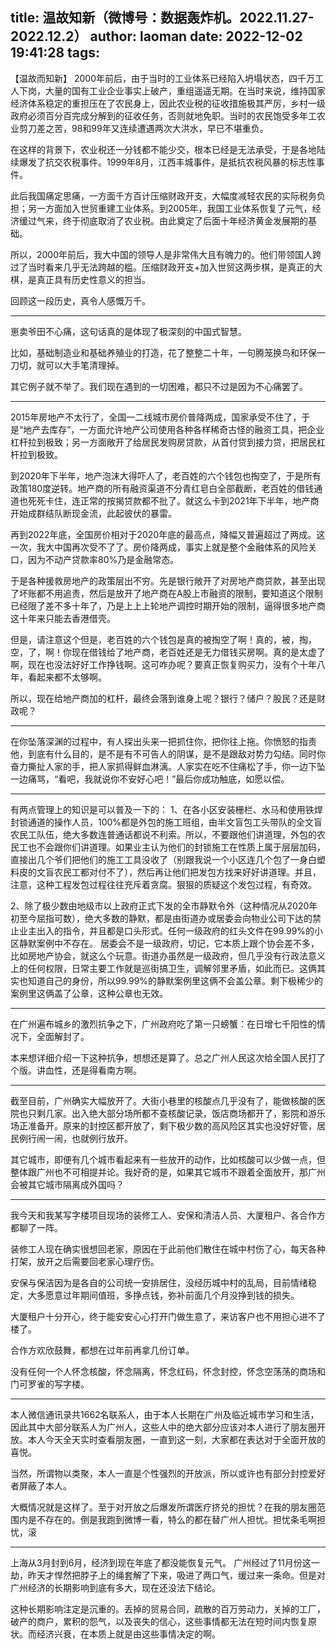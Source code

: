 title: 温故知新（微博号：数据轰炸机。2022.11.27-2022.12.2）
author: laoman
date: 2022-12-02 19:41:28
tags:
---
【温故而知新】
2000年前后，由于当时的工业体系已经陷入坍塌状态，四千万工人下岗，大量的国有工业企业事实上破产，重组遥遥无期。在当时来说，维持国家经济体系稳定的重担压在了农民身上，因此农业税的征收措施极其严厉，乡村一级政府必须百分百完成分解到的征收任务，否则就地免职。当时的农民饱受多年工农业剪刀差之苦，98和99年又连续遭遇两次大洪水，早已不堪重负。

在这样的背景下，农业税还一分钱都不能少交，根本已经是无法承受，于是各地陆续爆发了抗交农税事件。1999年8月，江西丰城事件，是抵抗农税风暴的标志性事件。

此后我国痛定思痛，一方面千方百计压缩财政开支，大幅度减轻农民的实际税务负担；另一方面加入世贸重建工业体系。到2005年，我国工业体系恢复了元气，经济缓过气来，终于彻底取消了农业税。由此奠定了后面十年经济黄金发展期的基础。

所以，2000年前后，我大中国的领导人是非常伟大且有魄力的。他们带领国人跨过了当时看来几乎无法跨越的槛。压缩财政开支+加入世贸这两步棋，是真正的大棋，是真正具有历史性意义的担当。

回顾这一段历史，真令人感慨万千。
- - -
崽卖爷田不心痛，这句话真的是体现了极深刻的中国式智慧。

比如，基础制造业和基础养殖业的打造，花了整整二十年，一句腾笼换鸟和环保一刀切，就可以大手笔清理掉。

其它例子就不举了。我们现在遇到的一切困难，都只不过是因为不心痛罢了。 
- - -
2015年房地产不太行了，全国一二线城市房价普降两成，国家承受不住了，于是“地产去库存”，一方面允许地产公司使用各种各样稀奇古怪的融资工具，把企业杠杆拉到极致；另一方面敞开了给居民发购房贷款，从首付贷到接力贷，把居民杠杆拉到极致。

到2020年下半年，地产泡沫大得吓人了，老百姓的六个钱包也掏空了，于是所有政策180度逆转。地产商的所有融资渠道不分青红皂白全部截断，老百姓的借钱通道也死死卡住，连正常的按揭贷款都不批了。就这么卡到2021年下半年，地产商开始成群结队断现金流，此起彼伏的暴雷。

再到2022年底，全国房价相对于2020年底的最高点，降幅又普遍超过了两成。这一次，我大中国再次受不了了。房价降两成，事实上就是整个金融体系的风险关口，因为不动产贷款率80%乃是金融常态。

于是各种援救房地产的政策层出不穷。先是银行敞开了对房地产商贷款，甚至出现了坏账都不用追责，然后是放开了地产商在A股上市融资的限制，要知道这个限制已经限了差不多十年了，乃是上上上轮地产调控时期开始的限制，逼得很多地产商这十年来只能去香港借壳。

但是，请注意这个但是，老百姓的六个钱包是真的被掏空了啊！真的，被，掏，空，了，啊！你现在借钱给了地产商，老百姓还是无力借钱买房啊。真的是太虚了啊，现在也没法好好工作挣钱啊。这可咋办呢？要真正恢复购买力，没有个十年八年，看起来都不太够啊。

所以，现在给地产商加的杠杆，最终会落到谁身上呢？银行？储户？股民？还是财政呢？
- - -
在你坠落深渊的过程中，有人探出头来一把抓住你，把你往上拖。你愤怒的指责他，到底有什么目的，是不是有不可告人的阴谋，是不是跟敌对势力勾结。同时你奋力撕扯人家的手，把人家抓得鲜血淋漓。人家实在吃不住痛松了手，你一边下坠一边痛骂，“看吧，我就说你不安好心吧！”最后你成功触底，如愿以偿。
- - -
有两点管理上的知识是可以普及一下的：
1、在各小区安装栅栏、水马和使用铁焊封锁通道的操作人员，100%都是外包的施工班组，由半文盲包工头带队的全文盲农民工队伍，绝大多数连普通话都说不利索。所以，不要跟他们讲道理，外包的农民工也不会跟你们讲道理。如果业主认为他们的封锁施工在性质上属于层层加码，直接出几个爷们把他们的施工工具没收了（别跟我说一个小区连几个包了一身白塑料皮的文盲农民工都对付不了），然后再让他们把发包方找来好好讲道理。并且，注意，这种工程发包过程往往充斥着贪腐。狠狠的质疑这个发包过程，有奇效。

2、除了极少数由地级市以上政府正式下发的全市静默令外（这种情况从2020年初至今屈指可数），绝大多数的静默，都是由街道办或居委会向物业公司下达的禁止业主出入的指令，并且都是口头形式。任何一级政府的红头文件在99.99%的小区静默案例中不存在。
居委会不是一级政府，切记，它本质上跟个协会差不多，比如房地产协会，就这么个玩意。街道办虽然是一级政府，但几乎没有行政法意义上的任何权限，日常主要工作就是巡街搞卫生，调解邻里矛盾，如此而已。这俩其实也知道自己的身份，所以99.99%的静默案例里这俩不会盖公章。剩下极稀少的案例里这俩盖了公章，这种公章也无效。
- - -
在广州遍布城乡的激烈抗争之下，广州政府吃了第一只螃蟹：在日增七千阳性的情况下，全面解封了。

本来想详细介绍一下这种抗争，想想还是算了。总之广州人民这次给全国人民打了个版。讲血性，还是得看南方啊。 
- - -
截至目前，广州确实大幅放开了。大街小巷里的核酸点几乎没有了，能做核酸的医院也只剩几家。出入绝大部分场所都不查核酸记录，饭店商场都开了，影院和游乐场正准备开。原来的封控区都开放了，剩下极少数的高风险区其实也没好好管，居民例行闹一闹，也就例行放开。

其它城市，即便有几个城市看起来有一些放开的动作，比如核酸可以少做一点，但整体跟广州也不可相提并论。我好奇的是，如果其它城市不跟着全面放开，那广州会被其它城市隔离成外国吗？
- - -
我今天和我某写字楼项目现场的装修工人、安保和清洁人员、大厦租户、各合作方都聊了一阵。

装修工人现在确实很想回老家，原因在于此前他们散住在城中村伤了心，每天各种打架，放开之后需要回老家心理疗伤。

安保与保洁因为是各自的公司统一安排居住，没经历城中村的乱局，目前情绪稳定，大多愿意过年期间值班，多挣点钱，弥补前面几个月没挣到钱的损失。

大厦租户十分开心，终于能安安心心打开门做生意了，来访客户也不用担心进不了楼了。

合作方欢欣鼓舞，都想在过年前再拿几份订单。

没有任何一个人怀念核酸，怀念隔离，怀念红码，怀念封控，怀念空荡荡的商场和门可罗雀的写字楼。
- - -
本人微信通讯录共1662名联系人，由于本人长期在广州及临近城市学习和生活，因此其中大部分联系人为广州人，这些人中的绝大部分应该对本人进行了朋友圈开放。本人今天全天实时查看朋友圈，一直到这一刻，大家都在表达对于全面开放的喜悦。

当然，所谓物以类聚，本人一直是个性强烈的开放派，所以或许也有部分封控爱好者屏蔽了本人。

大概情况就是这样了。至于对开放之后爆发所谓医疗挤兑的担忧？在我的朋友圈范围内是不存在的。倒是我跑到微博一看，特么的都在替广州人担忧。担忧条毛啊担忧，滚
- - -
上海从3月封到6月，经济到现在年底了都没能恢复元气。
广州经过了11月份这一劫，昨天才悍然把脖子上的绳套解了下来，吸进了两口气，缓过来一条命。但是对广州经济的长期影响到底有多大，现在还没法下结论。

这种长期影响注定是沉重的。丢掉的贸易合同，疏散的百万劳动力，关掉的工厂，破产的商户，累积的怨气，以及丧失的信心，这些事情都无法在短时间内恢复原状。而经济兴衰，在本质上就是由这些事情决定的啊。